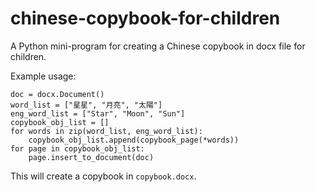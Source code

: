 # chinese-copybook-for-children
A Python mini-program for creating a Chinese copybook in docx file for children.

Example usage:
```
doc = docx.Document()
word_list = ["星星", "月亮", "太陽"]
eng_word_list = ["Star", "Moon", "Sun"]
copybook_obj_list = []
for words in zip(word_list, eng_word_list):
    copybook_obj_list.append(copybook_page(*words))
for page in copybook_obj_list:
    page.insert_to_document(doc)
```
This will create a copybook in `copybook.docx`.
